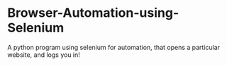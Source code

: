 # Browser-Automation-using-Selenium
A python program using selenium for automation, that opens a particular website, and logs you in!
